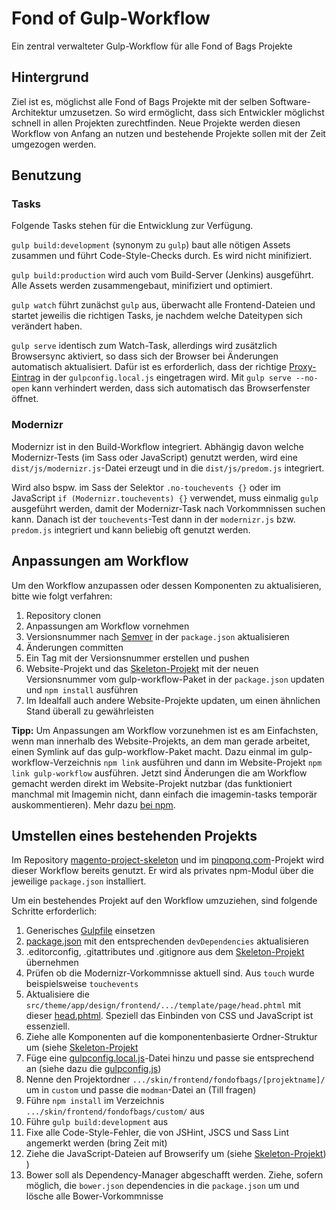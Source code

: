 # Fond of Gulp-Workflow

Ein zentral verwalteter Gulp-Workflow für alle Fond of Bags Projekte

## Hintergrund
Ziel ist es, möglichst alle Fond of Bags Projekte mit der selben Software-Architektur umzusetzen. So wird ermöglicht, dass sich Entwickler möglichst schnell in allen Projekten zurechtfinden. Neue Projekte werden diesen Workflow von Anfang an nutzen und bestehende Projekte sollen mit der Zeit umgezogen werden.

## Benutzung

### Tasks

Folgende Tasks stehen für die Entwicklung zur Verfügung.

`gulp build:development` (synonym zu `gulp`) baut alle nötigen Assets zusammen und führt Code-Style-Checks durch. Es wird nicht minifiziert.

`gulp build:production` wird auch vom Build-Server (Jenkins) ausgeführt. Alle Assets werden zusammengebaut, minifiziert und optimiert.

`gulp watch` führt zunächst `gulp` aus, überwacht alle Frontend-Dateien und startet jeweilis die richtigen Tasks, je nachdem welche Dateitypen sich verändert haben.

`gulp serve` identisch zum Watch-Task, allerdings wird zusätzlich Browsersync aktiviert, so dass sich der Browser bei Änderungen automatisch aktualisiert. Dafür ist es erforderlich, dass der richtige [Proxy-Eintrag](https://bitbucket.org/fondofbags/magento-project-skeleton/src/master/src/theme/skin/frontend/fondofbags/custom/gulpconfig.local.js?fileviewer=file-view-default) in der `gulpconfig.local.js` eingetragen wird. Mit `gulp serve --no-open` kann verhindert werden, dass sich automatisch das Browserfenster öffnet.

### Modernizr

Modernizr ist in den Build-Workflow integriert. Abhängig davon welche Modernizr-Tests (im Sass oder JavaScript) genutzt werden, wird eine `dist/js/modernizr.js`-Datei erzeugt und in die `dist/js/predom.js` integriert.

Wird also bspw. im Sass der Selektor `.no-touchevents {}` oder im JavaScript `if (Modernizr.touchevents) {}` verwendet, muss einmalig `gulp` ausgeführt werden, damit der Modernizr-Task nach Vorkommnissen suchen kann. Danach ist der `touchevents`-Test dann in der `modernizr.js` bzw. `predom.js` integriert und kann beliebig oft genutzt werden.

## Anpassungen am Workflow

Um den Workflow anzupassen oder dessen Komponenten zu aktualisieren, bitte wie folgt verfahren:

1. Repository clonen
2. Anpassungen am Workflow vornehmen
3. Versionsnummer nach [Semver](http://semver.org/) in der `package.json` aktualisieren
4. Änderungen committen
5. Ein Tag mit der Versionsnummer erstellen und pushen
6. Website-Projekt und das [Skeleton-Projekt](https://bitbucket.org/fondofbags/magento-project-skeleton/src/master/src/theme/skin/frontend/fondofbags/custom/package.json?fileviewer=file-view-default) mit der neuen Versionsnummer vom gulp-workflow-Paket in der `package.json` updaten und `npm install` ausführen
7. Im Idealfall auch andere Website-Projekte updaten, um einen ähnlichen Stand überall zu gewährleisten

**Tipp:** Um Anpassungen am Workflow vorzunehmen ist es am Einfachsten, wenn man innerhalb des Website-Projekts, an dem man gerade arbeitet, einen Symlink auf das gulp-workflow-Paket macht. Dazu einmal im gulp-workflow-Verzeichnis `npm link` ausführen und dann im Website-Projekt `npm link gulp-workflow` ausführen. Jetzt sind Änderungen die am Workflow gemacht werden direkt im Website-Projekt nutzbar (das funktioniert manchmal mit Imagemin nicht, dann einfach die imagemin-tasks temporär auskommentieren). Mehr dazu [bei npm](https://docs.npmjs.com/cli/link).

## Umstellen eines bestehenden Projekts

Im Repository [magento-project-skeleton](https://bitbucket.org/fondofbags/magento-project-skeleton/src/master/src/theme/skin/frontend/fondofbags/custom/) und im [pinqponq.com](https://bitbucket.org/fondofbags/pinqponq.com)-Projekt wird dieser Workflow bereits genutzt. Er wird als privates npm-Modul über die jeweilige `package.json` installiert.

Um ein bestehendes Projekt auf den Workflow umzuziehen, sind folgende Schritte erforderlich:

1. Generisches [Gulpfile](https://bitbucket.org/fondofbags/magento-project-skeleton/src/master/src/theme/skin/frontend/fondofbags/custom/gulpfile.js?fileviewer=file-view-default) einsetzen
2. [package.json](https://bitbucket.org/fondofbags/magento-project-skeleton/src/master/src/theme/skin/frontend/fondofbags/custom/package.json?fileviewer=file-view-default) mit den entsprechenden `devDependencies` aktualisieren
3. .editorconfig, .gitattributes und .gitignore aus dem [Skeleton-Projekt](https://bitbucket.org/fondofbags/magento-project-skeleton/src/master?at=master) übernehmen
4. Prüfen ob die Modernizr-Vorkommnisse aktuell sind. Aus `touch` wurde beispielsweise `touchevents`
5. Aktualisiere die `src/theme/app/design/frontend/.../template/page/head.phtml` mit dieser [head.phtml](https://bitbucket.org/fondofbags/magento-project-skeleton/src/master/src/theme/app/design/frontend/fondofbags/custom/template/page/html/head.phtml?at=master&fileviewer=file-view-default). Speziell das Einbinden von CSS und JavaScript ist essenziell.
6. Ziehe alle Komponenten auf die komponentenbasierte Ordner-Struktur um (siehe [Skeleton-Projekt](https://bitbucket.org/fondofbags/magento-project-skeleton/src/master/src/theme/skin/frontend/fondofbags/custom/#markdown-header-komponentenbasierte-entwicklung)
7. Füge eine [gulpconfig.local.js](https://bitbucket.org/fondofbags/magento-project-skeleton/src/master/src/theme/skin/frontend/fondofbags/custom/gulpconfig.local.js?at=master&fileviewer=file-view-default)-Datei hinzu und passe sie entsprechend an (siehe dazu die [gulpconfig.js](https://bitbucket.org/fondofbags/gulp-workflow/src/master/gulpconfig.js?fileviewer=file-view-default))
8. Nenne den Projektordner `.../skin/frontend/fondofbags/[projektname]/` um in `custom` und passe die `modman`-Datei an (Till fragen)
9. Führe `npm install` im Verzeichnis `.../skin/frontend/fondofbags/custom/` aus
10. Führe `gulp build:development` aus
11. Fixe alle Code-Style-Fehler, die von JSHint, JSCS und Sass Lint angemerkt werden (bring Zeit mit)
12. Ziehe die JavaScript-Dateien auf Browserify um (siehe [Skeleton-Projekt](https://bitbucket.org/fondofbags/magento-project-skeleton/src/master/src/theme/skin/frontend/fondofbags/custom/#markdown-header-javascript-browserify))
)
13. Bower soll als Dependency-Manager abgeschafft werden. Ziehe, sofern möglich, die `bower.json` dependencies in die `package.json` um und lösche alle Bower-Vorkommnisse

